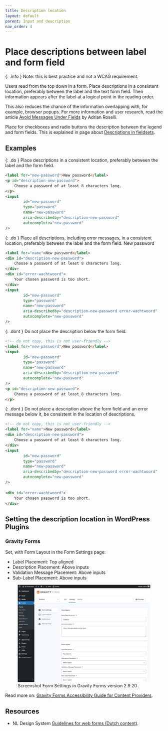 ```yaml
---
title: Description location
layout: default
parent: Input and description
nav_order: 4
---
```


# Place descriptions between label and form field

{: .info }
Note: this is best practice and not a WCAG requirement.

Users read from the top down in a form. Place descriptions in a consistent location, preferably between the label and the text form field. Then information appears after the label at a logical point in the reading order.

This also reduces the chance of the information overlapping with, for example, browser popups. For more information and user research, read the article [Avoid Messages Under Fields](https://adrianroselli.com/2017/01/avoid-messages-under-fields.html) by Adrian Roselli.

Place for checkboxes and radio buttons the description between the legend and form fields.
This is explained in page about [Descriptions in fieldsets]({{site.baseurl}}/docs/topics/forms/descriptions/fieldset-description/).

## Examples

{: .do }
Place descriptions in a consistent location, preferably between the label and the form field.

```html
<label for="new-password">New password</label>
<p id="description-new-password">
    Choose a password of at least 8 characters long.
</p>
<input
        id="new-password"
        type="password"
        name="new-password"
        aria-describedby="description-new-password"
        autocomplete="new-password"
/>
```

{: .do }
Place all descriptions, including error messages, in a consistent location, preferably between the label and the form field.
New password

```html
<label for="name">New password</label>
<div id="description-new-password">
    Choose a password of at least 8 characters long.
</div>
<div id="error-wachtwoord">
    Your chosen password is too short.
</div>
<input
        id="new-password"
        type="password"
        name="new-password"
        aria-describedby="description-new-password error-wachtwoord"
        autocomplete="new-password"
/>
```


{: .dont }
Do not place the description below the form field.

```html
<!-- do not copy, this is not user-friendly -->
<label for="new-password">New password</label>
<input
        id="new-password"
        type="password"
        name="new-password"
        aria-describedby="description-new-password"
        autocomplete="new-password"
/>
<p id="description-new-password">
    Choose a password of at least 8 characters long.
</p>
```


{: .dont }
Do not place a description above the form field and an error message below it, be consistent in the location of descriptions.

```html
<!-- do not copy, this is not user-friendly -->
<label for="name">New password</label>
<div id="description-new-password">
    Choose a password of at least 8 characters long.
</div>
<input
        id="new-password"
        type="password"
        name="new-password"
        aria-describedby="description-new-password error-wachtwoord"
        autocomplete="new-password"
/>

<div id="error-wachtwoord">
    Your chosen password is too short.
</div>
```


## Setting the description location in WordPress Plugins

### Gravity Forms

Set, with Form Layout in the Form Settings page:
- Label Placement: Top aligned
- Description Placement: Above inputs
- Validation Message Placement: Above inputs
- Sub-Label Placement: Above inputs

<figure>
<img src="/assets/images/form-settings-page-layput-gravity-forms.png" alt="">
<figcaption>Screenshot Form Settings in Gravity Forms version 2.9.20 .</figcaption>
</figure>

Read more on: [Gravity Forms Accessibility Guide for Content Providers](https://docs.gravityforms.com/accessibility-for-content-providers/#h-form-settings).

## Resources

- NL Design System [Guidelines for web forms (Dutch content)](https://nldesignsystem.nl/richtlijnen/formulieren/).

